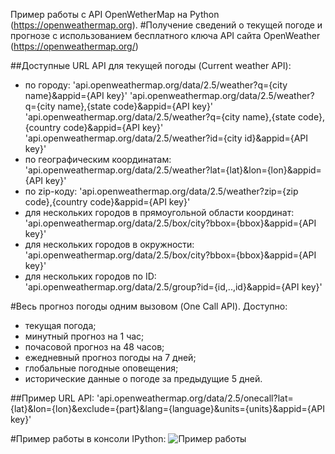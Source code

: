 ﻿Пример работы с API OpenWetherMap на Python (https://openweathermap.org). 
#Получение сведений о текущей погоде и прогнозе с использованием бесплатного ключа API сайта OpenWeather (https://openweathermap.org/)

##Доступные URL API для текущей погоды (Current weather API):
 - по городу:
'api.openweathermap.org/data/2.5/weather?q={city name}&appid={API key}'
'api.openweathermap.org/data/2.5/weather?q={city name},{state code}&appid={API key}'
'api.openweathermap.org/data/2.5/weather?q={city name},{state code},{country code}&appid={API key}'
'api.openweathermap.org/data/2.5/weather?id={city id}&appid={API key}'
 - по географическим координатам:
'api.openweathermap.org/data/2.5/weather?lat={lat}&lon={lon}&appid={API key}'
 - по zip-коду:
'api.openweathermap.org/data/2.5/weather?zip={zip code},{country code}&appid={API key}'
 - для нескольких городов в прямоугольной области координат:
'api.openweathermap.org/data/2.5/box/city?bbox={bbox}&appid={API key}'
 - для нескольких городов в окружности:
'api.openweathermap.org/data/2.5/box/city?bbox={bbox}&appid={API key}'
 - для нескольких городов по ID:
'api.openweathermap.org/data/2.5/group?id={id,..,id}&appid={API key}'

#Весь прогноз погоды одним вызовом (One Call API). Доступно:
 - текущая погода;
 - минутный прогноз на 1 час;
 - почасовой прогноз на 48 часов;
 - ежедневный прогноз погоды на 7 дней;
 - глобальные погодные оповещения;
 - исторические данные о погоде за предыдущие 5 дней.

##Пример URL API:
'api.openweathermap.org/data/2.5/onecall?lat={lat}&lon={lon}&exclude={part}&lang={language}&units={units}&appid={API key}'

#Пример работы в консоли IPython:
![Пример работы](./sample.jpg)
